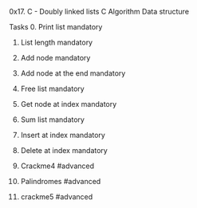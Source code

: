 0x17. C - Doubly linked lists
C
Algorithm
Data structure



Tasks
0. Print list
mandatory



1. List length
mandatory



2. Add node
mandatory



3. Add node at the end
mandatory




4. Free list
mandatory




5. Get node at index
mandatory




6. Sum list
mandatory




7. Insert at index
mandatory





8. Delete at index
mandatory




9. Crackme4
#advanced




10. Palindromes
#advanced




11. crackme5
#advanced






